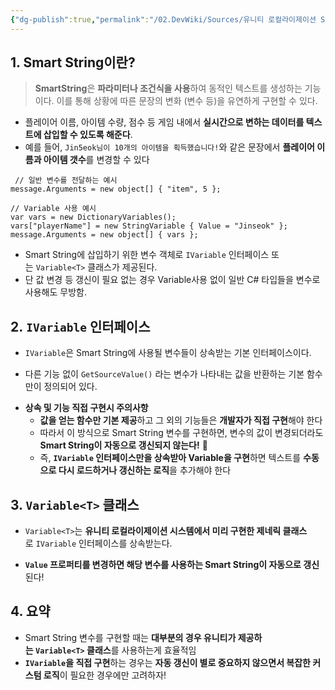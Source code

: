 ```yaml
---
{"dg-publish":true,"permalink":"/02.DevWiki/Sources/유니티 로컬라이제이션 SmartString, IVariable/"}
---
```


## 1. Smart String이란?

> **SmartString**은 **파라미터나 조건식을 사용**하여 동적인 텍스트를 생성하는 기능이다.
> 이를 통해 상황에 따른 문장의 변화 (변수 등)을 유연하게 구현할 수 있다.

* 플레이어 이름, 아이템 수량, 점수 등 게임 내에서 **실시간으로 변하는 데이터를 텍스트에 삽입할 수 있도록 해준다**. 
* 예를 들어, `Jin5eok님이 10개의 아이템을 획득했습니다!`와 같은 문장에서 **플레이어 이름과 아이템 갯수**를 변경할 수 있다

``` CSharp
 // 일반 변수를 전달하는 예시
message.Arguments = new object[] { "item", 5 };

// Variable 사용 예시
var vars = new DictionaryVariables();
vars["playerName"] = new StringVariable { Value = "Jinseok" };
message.Arguments = new object[] { vars };
```

* Smart String에 삽입하기 위한 변수 객체로 `IVariable` 인터페이스 또는 `Variable<T>` 클래스가 제공된다.
* 단 값 변경 등 갱신이 필요 없는 경우 Variable사용 없이 일반 C# 타입들을 변수로 사용해도 무방함. 
## 2. `IVariable` 인터페이스

* `IVariable`은 Smart String에 사용될 변수들이 상속받는 기본 인터페이스이다.
- 다른 기능 없이 `GetSourceValue()` 라는 변수가 나타내는 값을 반환하는 기본 함수만이 정의되어 있다.

* **상속 및 기능 직접 구현시 주의사항**
	* **값을 얻는 함수만 기본 제공**하고 그 외의 기능들은 **개발자가 직접 구현**해야 한다
	* 따라서 이 방식으로 Smart String 변수를 구현하면, 변수의 값이 변경되더라도 **Smart String이 자동으로 갱신되지 않는다!** 🥹
	* 즉, **`IVariable` 인터페이스만을 상속받아 Variable을 구현**하면 텍스트를 **수동으로 다시 로드하거나 갱신하는 로직**을 추가해야 한다

## 3. `Variable<T>` 클래스

* `Variable<T>`는 **유니티 로컬라이제이션 시스템에서 미리 구현한 제네릭 클래스**로 `IVariable` 인터페이스를 상속받는다.
- **`Value` 프로퍼티를 변경하면  해당 변수를 사용하는 Smart String이 자동으로 갱신**된다!

## 4. 요약

* Smart String 변수를 구현할 때는 **대부분의 경우 유니티가 제공하는 `Variable<T>` 클래스**를 사용하는게 효율적임
* **`IVariable`을 직접 구현**하는 경우는 **자동 갱신이 별로 중요하지 않으면서 복잡한 커스텀 로직**이 필요한 경우에만 고려하자!
